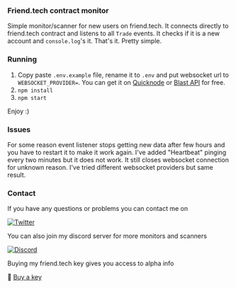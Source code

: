 ### Friend.tech contract monitor

Simple monitor/scanner for new users on friend.tech.
It connects directly to friend.tech contract and listens to all `Trade` events. It checks if it is a new account and `console.log`'s it. That's it. Pretty simple.

### Running

1. Copy paste `.env.example` file, rename it to `.env` and put websocket url to `WEBSOCKET_PROVIDER=`. You can get it on [Quicknode](https://www.quicknode.com/) or [Blast API](https://blastapi.io/) for free.
2. `npm install`
3. `npm start`

Enjoy :)

### Issues

For some reason event listener stops getting new data after few hours and you have to restart it to make it work again. I've added "Heartbeat" pinging every two minutes but it does not work. It still closes websocket connection for unknown reason. I've tried different websocket providers but same result.

### Contact

If you have any questions or problems you can contact me on

[![Twitter](https://img.shields.io/twitter/follow/yourusername?label=Twitter&style=social)](https://twitter.com/webby_the_dev)

You can also join my discord server for more monitors and scanners

[![Discord](https://img.shields.io/badge/-Discord-blue?style=social&logo=Discord)](https://discord.gg/dgjwHfaMeR)

Buying my friend.tech key gives you access to alpha info

🔑 [Buy a key](https://www.friend.tech/rooms/0xFe0a69518CaE0174BF52481545A5c547DD3f252C)

